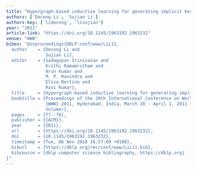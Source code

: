 ```yaml
---
title: "Hypergraph-based inductive learning for generating implicit key phrases"
authors: ['Decong Li', 'Sujian Li']
authors-key: ['lidecong', 'lisujian']
year: "2011"
article-link: "https://doi.org/10.1145/1963192.1963232"
venue: "WWW"
bibex: "@inproceedings{DBLP:conf/www/LiL11,
  author    = {Decong Li and
               Sujian Li},
  editor    = {Sadagopan Srinivasan and
               Krithi Ramamritham and
               Arun Kumar and
               M. P. Ravindra and
               Elisa Bertino and
               Ravi Kumar},
  title     = {Hypergraph-based inductive learning for generating implicit key phrases},
  booktitle = {Proceedings of the 20th International Conference on World Wide Web,
               {WWW} 2011, Hyderabad, India, March 28 - April 1, 2011 (Companion
               Volume)},
  pages     = {77--78},
  publisher = {{ACM}},
  year      = {2011},
  url       = {https://doi.org/10.1145/1963192.1963232},
  doi       = {10.1145/1963192.1963232},
  timestamp = {Tue, 06 Nov 2018 16:57:09 +0100},
  biburl    = {https://dblp.org/rec/conf/www/LiL11.bib},
  bibsource = {dblp computer science bibliography, https://dblp.org}
}"
---
```

